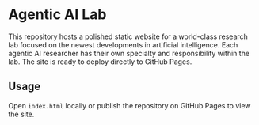 # Agentic AI Lab

This repository hosts a polished static website for a world-class research lab focused on the newest developments in artificial intelligence. Each agentic AI researcher has their own specialty and responsibility within the lab. The site is ready to deploy directly to GitHub Pages.

## Usage
Open `index.html` locally or publish the repository on GitHub Pages to view the site.

